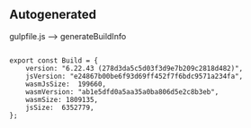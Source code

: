 



Autogenerated
-------------








gulpfile.js --> generateBuildInfo


  

```

export const Build = {
    version: "6.22.43 (278d3da5c5d03f3d9e7b209c2818d482)",
    jsVersion: "e24867b00be6f93d69ff452f7f6bdc9571a234fa",
    wasmJsSize:  199660,
    wasmVersion: "ab1e5dfd0a5aa35a0ba806d5e2c8b3eb",
    wasmSize: 1809135,
    jsSize:  6352779,
};


```




